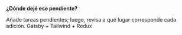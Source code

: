 **¿Dónde dejé ese pendiente?**

Añade tareas pendientes; luego, revisa a qué lugar corresponde cada adición.
Gatsby + Tailwind + Redux